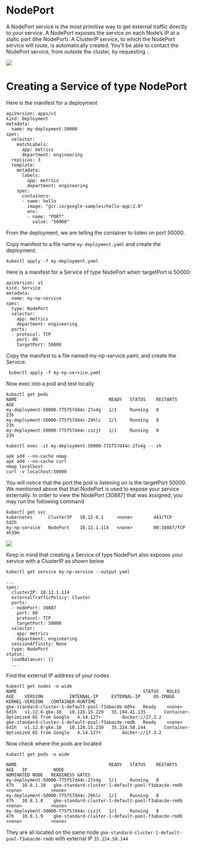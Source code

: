 # NodePort

A NodePort service is the most primitive way to get external traffic directly to your service. A NodePort exposes the service on each Node’s IP at a static port (the NodePort). A ClusterIP service, to which the NodePort service will route, is automatically created. You’ll be able to contact the NodePort service, from outside the cluster, by requesting <NodeIP>:<NodePort>.



![](https://www.edureka.co/community/?qa=blob&qa_blobid=5351364249810994154)

# Creating a Service of type NodePort

Here is the manifest for a deployment

    apiVersion: apps/v1
    kind: Deployment
    metadata:
      name: my-deployment-50000
    spec:
      selector:
        matchLabels:
          app: metrics
          department: engineering
      replicas: 3
      template:
        metadata:
          labels:
            app: metrics
            department: engineering
        spec:
          containers:
          - name: hello
            image: "gcr.io/google-samples/hello-app:2.0"
            env:
            - name: "PORT"
              value: "50000"

From the deployment, we are telling the container to listen on port 50000.

Copy manifest to a file name `my-deployment.yaml` and create the deployment:

    kubectl apply -f my-deployment.yaml
    
Here is a manifest for a Service of type NodePort whetr targetPort is 50000:

    apiVersion: v1
    kind: Service
    metadata:
      name: my-np-service
    spec:
      type: NodePort
      selector:
        app: metrics
        department: engineering
      ports:
      - protocol: TCP
        port: 80
        targetPort: 50000
        
Copy the manifest to a file named my-np-service.yaml, and create the Service:
 
     kubectl apply -f my-np-service.yaml
     
Now exec into a pod and test locally
 
    kubectl get pods
    NAME                                   READY   STATUS    RESTARTS   AGE
    my-deployment-50000-775f57d44c-27x4g   1/1     Running   0          23h
    my-deployment-50000-775f57d44c-29hlc   1/1     Running   0          23h
    my-deployment-50000-775f57d44c-cszjt   1/1     Running   0          23h
    
    kubectl exec -it my-deployment-50000-775f57d44c-27x4g -- sh
    
    apk add --no-cache nmap
    apk add --no-cache curl
    nmap localhost
    curl -v localhost:50000
    
You will notice that the port the pod is listening on is the targetPort 50000. We mentioned above that that NodePort is used to expose your service externally. In order to view the NodePort [30887] that was assigned, you may run the following command

    kubectl get svc
    kubernetes      ClusterIP   10.12.0.1     <none>        443/TCP        5d2h
    my-np-service   NodePort    10.12.1.114   <none>        80:30887/TCP   4h39m
    
![](https://github.com/DanyLan/GKE-EXPOSE-SERVICES/blob/master/Port-NodePort-TargetPort.png)
 
Keep in mind that creating a Service of type NodePort also exposes your service with a ClusterIP as shown below

    kubectl get service my-np-service --output yaml

    ...
    spec:
      clusterIP: 10.12.1.114
      externalTrafficPolicy: Cluster
      ports:
      - nodePort: 30887
        port: 80
        protocol: TCP
        targetPort: 50000
      selector:
        app: metrics
        department: engineering
      sessionAffinity: None
      type: NodePort
    status:
      loadBalancer: {}
      ...

Find the external IP address of your nodes

    kubectl get nodes -o wide
    NAME                                                STATUS   ROLES    AGE    VERSION          INTERNAL-IP     EXTERNAL-IP     OS-IMAGE                             KERNEL-VERSION   CONTAINER-RUNTIME
    gke-standard-cluster-1-default-pool-f3abacde-b0hx   Ready    <none>   6d1h   v1.12.8-gke.10   10.128.15.229   35.194.41.135       Container-Optimized OS from Google   4.14.127+        docker://17.3.2
    gke-standard-cluster-1-default-pool-f3abacde-rmdb   Ready    <none>   6d1h   v1.12.8-gke.10   10.128.15.230   35.224.50.144       Container-Optimized OS from Google   4.14.127+        docker://17.3.2
 
Now check where the pods are located

    kubectl get pods -o wide
    
    NAME                                   READY   STATUS    RESTARTS   AGE   IP          NODE                                                NOMINATED NODE   READINESS GATES
    my-deployment-50000-775f57d44c-27x4g   1/1     Running   0          47h   10.8.1.10   gke-standard-cluster-1-default-pool-f3abacde-rmdb   <none>           <none>
    my-deployment-50000-775f57d44c-29hlc   1/1     Running   0          47h   10.8.1.8    gke-standard-cluster-1-default-pool-f3abacde-rmdb   <none>           <none>
    my-deployment-50000-775f57d44c-cszjt   1/1     Running   0          47h   10.8.1.9    gke-standard-cluster-1-default-pool-f3abacde-rmdb   <none>           <none>
    
They are all located on the same node `gke-standard-cluster-1-default-pool-f3abacde-rmdb` with external IP `35.224.50.144`
